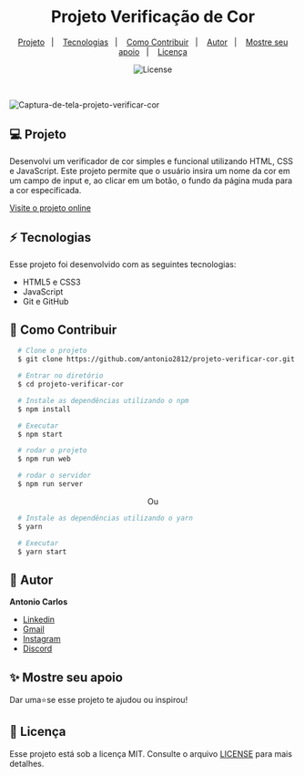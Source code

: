<h1 align="center"> Projeto Verificação de Cor </h1>

<p align="center">
  <a href="#--projeto">Projeto</a>&nbsp;&nbsp;&nbsp;|&nbsp;&nbsp;&nbsp;
  <a href="#--tecnologias">Tecnologias</a>&nbsp;&nbsp;&nbsp;|&nbsp;&nbsp;&nbsp;
  <a href="#--como-contribuir">Como Contribuir</a>&nbsp;&nbsp;&nbsp;|&nbsp;&nbsp;&nbsp;
  <a href="#--autor">Autor</a>&nbsp;&nbsp;&nbsp;|&nbsp;&nbsp;&nbsp;
  <a href="#--mostre-seu-apoio">Mostre seu apoio</a>&nbsp;&nbsp;&nbsp;|&nbsp;&nbsp;&nbsp;
  <a href="#memo--licença">Licença</a>
</p>

<p align="center">
  <img alt="License" src="https://img.shields.io/static/v1?label=license&message=MIT&color=49AA26&labelColor=000000">
</p>

<br>


![Captura-de-tela-projeto-verificar-cor](https://github.com/user-attachments/assets/5985779a-f6dd-49fc-99cc-5528c288710b)


## 💻  Projeto

Desenvolvi um verificador de cor simples e funcional utilizando HTML, CSS e JavaScript. Este projeto permite que o usuário insira um nome da cor em um campo de input e, ao clicar em um botão, o fundo da página muda para a cor especificada.

[Visite o projeto online](https://antonio2812.github.io/projeto-verificar-cor/)

## ⚡  Tecnologias

Esse projeto foi desenvolvido com as seguintes tecnologias:

- HTML5 e CSS3
- JavaScript
- Git e GitHub

## 🤝  Como Contribuir

```bash
  # Clone o projeto
  $ git clone https://github.com/antonio2812/projeto-verificar-cor.git
````

```bash
  # Entrar no diretório
  $ cd projeto-verificar-cor
```

```bash
  # Instale as dependências utilizando o npm
  $ npm install
```

```bash
  # Executar
  $ npm start
```

```bash
  # rodar o projeto
  $ npm run web
```

```bash
  # rodar o servidor
  $ npm run server
```

<p align="center">Ou</p>

```bash
  # Instale as dependências utilizando o yarn
  $ yarn
```

```bash
  # Executar
  $ yarn start
```

## 👤  Autor

**Antonio  Carlos**

* [Linkedin](https://www.linkedin.com/in/antonio-carlos-de-souza-junior/)
* [Gmail](mailto:acarlosdesouzajunior@gmail.com)
* [Instagram](https://www.instagram.com/carlosdesouzajunior.antonio/)
* [Discord](https://discord.com/channels/@me)

## ✨  Mostre seu apoio

Dar uma⭐️se esse projeto te ajudou ou inspirou!

## :memo:  Licença

Esse projeto está sob a licença MIT. Consulte o arquivo <a href="https://github.com/antonio2812/projeto-verificar-cor/blob/main/LICENSE">LICENSE</a> para mais detalhes.
